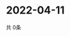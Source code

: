 # 2022-04-11
  共 0条

  <!-- BEGIN -->
  <!-- 最后更新时间Mon Apr 11 2022 20:07:00 GMT+0000 (Coordinated Universal Time) -->
  
  <!-- END -->
  
  